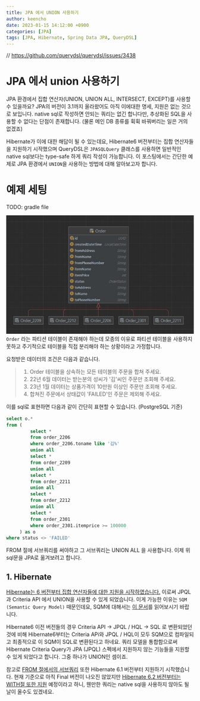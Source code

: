 ```yaml
---
title: JPA 에서 UNION 사용하기
author: keencho
date: 2023-01-15 14:12:00 +0900
categories: [JPA]
tags: [JPA, Hibernate, Spring Data JPA, QueryDSL]
---
```


// https://github.com/querydsl/querydsl/issues/3438

# **JPA 에서 union 사용하기**
JPA 환경에서 집합 연산자(UNION, UNION ALL, INTERSECT, EXCEPT)를 사용할 수 있을까요? JPA의 버전이 3.1까지 올라왔어도 아직 이에대한 명세, 지원은 없는 것으로 보입니다.
native sql로 작성하면 안되는 쿼리는 없긴 합니다만, 추상화된 SQL을 사용할 수 없다는 단점이 존재합니다. (물론 메인 DB 종류를 휙휙 바꿔버리는 일은 거의 없겠죠)  

Hibernate가 이에 대한 해답이 될 수 있는데요, Hibernate6 버전부터는 집합 연산자들을 지원하기 시작했으며 QueryDSL은 `JPASQLQuery` 클래스를 사용하면 일반적인 native sql보다는 type-safe 하게 쿼리 작성이 가능합니다.
이 포스팅에서는 간단한 예제로 JPA 환경에서 `UNION`을 사용하는 방법에 대해 알아보고자 합니다.

# **예제 세팅**
TODO: gradle file  

![ERD](/assets/img/custom/jpa-union/ERD.JPG)  
`Order` 라는 파티션 테이블이 존재해야 하는데 모종의 이유로 파티션 테이블을 사용하지 못하고 주기적으로 테이블을 직접 분리해야 하는 상황이라고 가정합니다.  

요청받은 데이터의 조건은 다음과 같습니다.

> 1. Order 테이블을 상속하는 모든 테이블의 주문을 합쳐 주세요.
> 2. 22년 6월 데이터는 받는분의 성씨가 '김'씨인 주문만 조회해 주세요.
> 3. 23년 1월 데이터는 상품가격이 10만원 이상인 주문만 조회해 주세요.
> 4. 합쳐진 주문에서 상태값이 'FAILED'인 주문은 제외해 주세요.

이를 sql로 표현하면 다음과 같이 간단히 표현할 수 있습니다. (PostgreSQL 기준)  

```sql
select o.*
from (
         select *
         from order_2206
         where order_2206.toname like '김%'
         union all
         select *
         from order_2209
         union all
         select *
         from order_2211
         union all
         select *
         from order_2212
         union all
         select *
         from order_2301
         where order_2301.itemprice >= 100000
     ) as o
where status <> 'FAILED'
```  

FROM 절에 서브쿼리를 써야하고 그 서브쿼리는 UNION ALL 을 사용합니다. 이제 위 sql문을 JPA로 옮겨보려고 합니다. 

## **1. Hibernate**
[Hibernate는 6 버전부터 집합 연산자들에 대한 지원을 시작하였습니다.](https://docs.jboss.org/hibernate/orm/current/userguide/html_single/Hibernate_User_Guide.html#hql-set-operators)
이로써 JPQL과 Criteria API 에서 UNION을 사용할 수 있게 되었습니다. 이게 가능한 이유는 `SQM (Semantic Query Model)` 때문인데요, SQM에 대해서는 [이 문서](https://github.com/hibernate/hibernate-orm/blob/main/design/sqm.adoc)를 읽어보시기 바랍니다.

Hibernate6 이전 버전들의 경우 Criteria API -> JPQL / HQL -> SQL 로 변환되었던 것에 비해 Hibernate6부터는 Criteria APi와 JPQL / HQL이 모두 SQM으로 컴파일되고 최종적으로 이 SQM이 SQL로 변환된다고 하네요.
쿼리 모델을 통합함으로써 Hibernate Criteria Query가 JPA (JPQL) 스펙에서 지원하지 않는 기능들을 지원할 수 있게 되었다고 합니다. 그중 하나가 UNION인 셈이죠.  

참고로 [FROM 절에서의 서브쿼리](https://in.relation.to/2022/06/24/hibernate-orm-61-features/) 또한 Hibernate 6.1 버전부터 지원하기 시작했습니다. 
현재 기준으로 아직 Final 버전이 나오진 않았지만 [Hibernate 6.2 버전부터는 WITH절 또한 지원](https://hibernate.atlassian.net/browse/HHH-15328) 예정이라고 하니, 웬만한 쿼리는 native sql을 사용하지 않아도 될 날이 올수도 있겠네요.
